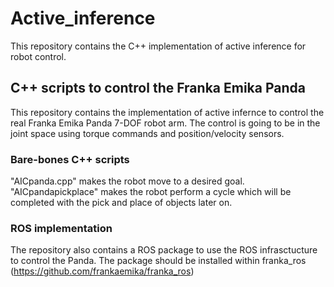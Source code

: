 # Active_inference
This repository contains the C++ implementation of active inference for robot control.

## C++ scripts to control the Franka Emika Panda
This repository contains the implementation of active infernce to control the real Franka Emika Panda 7-DOF robot arm. 
The control is going to be in the joint space using torque commands and position/velocity sensors.

### Bare-bones C++ scripts
"AICpanda.cpp" makes the robot move to a desired goal. 
"AICpandapickplace" makes the robot perform a cycle which will be completed with the pick and place of objects later on.

### ROS implementation
The repository also contains a ROS package to use the ROS infrasctucture to control the Panda. The package should be installed within franka_ros (https://github.com/frankaemika/franka_ros)
